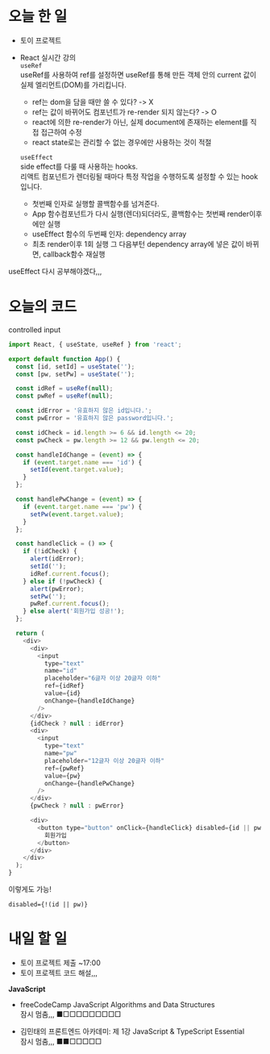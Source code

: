 # 오늘 한 일

- 토이 프로젝트
- React 실시간 강의  
   `useRef`  
   useRef를 사용하여 ref를 설정하면 useRef를 통해 만든 객체 안의 current 값이 실제 엘리먼트(DOM)를 가리킵니다.

  - ref는 dom을 담을 때만 쓸 수 있다? -> X
  - ref는 값이 바뀌어도 컴포넌트가 re-render 되지 않는다? -> O
  - react에 의한 re-render가 아닌,
    실제 document에 존재하는 element를 직접 접근하여 수정
  - react state로는 관리할 수 없는 경우에만 사용하는 것이 적절

  `useEffect`  
   side effect를 다룰 때 사용하는 hooks.  
   리액트 컴포넌트가 렌더링될 때마다 특정 작업을 수행하도록 설정할 수 있는 hook입니다.

  - 첫번째 인자로 실행할 콜백함수를 넘겨준다.
  - App 함수컴포넌트가 다시 실행(렌더)되더라도,
    콜백함수는 첫번째 render이후에만 실행
  - useEffect 함수의 두번째 인자: dependency array
  - 최초 render이후 1회 실행
    그 다음부턴 dependency array에 넣은 값이 바뀌면, callback함수 재실행

useEffect 다시 공부해야겠다,,,

# 오늘의 코드

controlled input

```js
import React, { useState, useRef } from 'react';

export default function App() {
  const [id, setId] = useState('');
  const [pw, setPw] = useState('');

  const idRef = useRef(null);
  const pwRef = useRef(null);

  const idError = '유효하지 않은 id입니다.';
  const pwError = '유효하지 않은 password입니다.';

  const idCheck = id.length >= 6 && id.length <= 20;
  const pwCheck = pw.length >= 12 && pw.length <= 20;

  const handleIdChange = (event) => {
    if (event.target.name === 'id') {
      setId(event.target.value);
    }
  };

  const handlePwChange = (event) => {
    if (event.target.name === 'pw') {
      setPw(event.target.value);
    }
  };

  const handleClick = () => {
    if (!idCheck) {
      alert(idError);
      setId('');
      idRef.current.focus();
    } else if (!pwCheck) {
      alert(pwError);
      setPw('');
      pwRef.current.focus();
    } else alert('회원가입 성공!');
  };

  return (
    <div>
      <div>
        <input
          type="text"
          name="id"
          placeholder="6글자 이상 20글자 이하"
          ref={idRef}
          value={id}
          onChange={handleIdChange}
        />
      </div>
      {idCheck ? null : idError}
      <div>
        <input
          type="text"
          name="pw"
          placeholder="12글자 이상 20글자 이하"
          ref={pwRef}
          value={pw}
          onChange={handlePwChange}
        />
      </div>
      {pwCheck ? null : pwError}

      <div>
        <button type="button" onClick={handleClick} disabled={id || pw ? false : true}>
          회원가입
        </button>
      </div>
    </div>
  );
}
```

이렇게도 가능!

```
disabled={!(id || pw)}
```

# 내일 할 일

- 토이 프로젝트 제출 ~17:00
- 토이 프로젝트 코드 해설,,,

<strong>JavaScript</strong>

- freeCodeCamp JavaScript Algorithms and Data Structures  
  잠시 멈춤,,, ■□□□□□□□□□

- 김민태의 프론트엔드 아카데미: 제 1강 JavaScript & TypeScript Essential  
  잠시 멈춤,,, ■■□□□□□
